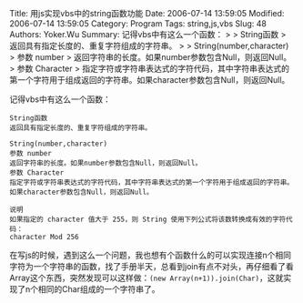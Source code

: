 ﻿Title: 用js实现vbs中的string函数功能
Date: 2006-07-14 13:59:05
Modified: 2006-07-14 13:59:05
Category: Program
Tags: string,js,vbs
Slug: 48
Authors: Yoker.Wu
Summary: 
    记得vbs中有这么一个函数：
    > 
    > String函数
    > 返回具有指定长度的、重复字符组成的字符串。
    > 
    > String(number,character)
    > 参数 number
    > 返回字符串的长度。如果number参数包含Null，则返回Null。
    > 参数 Character
    > 指定字符或字符串表达式的字符代码，其中字符串表达式的第一个字符用于组成返回的字符串。如果character参数包含Null，则返回Null。


记得vbs中有这么一个函数：

    String函数
    返回具有指定长度的、重复字符组成的字符串。
    
    String(number,character)
    参数 number
    返回字符串的长度。如果number参数包含Null，则返回Null。
    参数 Character
    指定字符或字符串表达式的字符代码，其中字符串表达式的第一个字符用于组成返回的字符串。如果character参数包含Null，则返回Null。
    
    说明
    如果指定的 character 值大于 255，则 String 使用下列公式将该数转换成有效的字符代码： 
    character Mod 256

在写js的时候，遇到这么一个问题，我也想有个函数什么的可以实现连接n个相同字符为一个字符串的函数，找了手册半天，总看到join有点不对头，再仔细看了看Array这个东西，突然发现可以这样做：`(new Array(n+1)).join(Char)`，这就实现了n个相同的Char组成的一个字符串了。